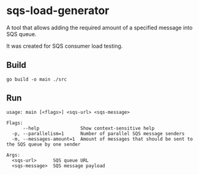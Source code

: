 # sqs-load-generator

A tool that allows adding the required amount of a specified message into SQS queue.

It was created for SQS consumer load testing.

## Build

```
go build -o main ./src
```

## Run

```
usage: main [<flags>] <sqs-url> <sqs-message>

Flags:
      --help               Show context-sensitive help
  -p, --parallelism=1      Number of parallel SQS message senders
  -m, --messages-amount=1  Amount of messages that should be sent to the SQS queue by one sender

Args:
  <sqs-url>      SQS queue URL
  <sqs-message>  SQS message payload
```